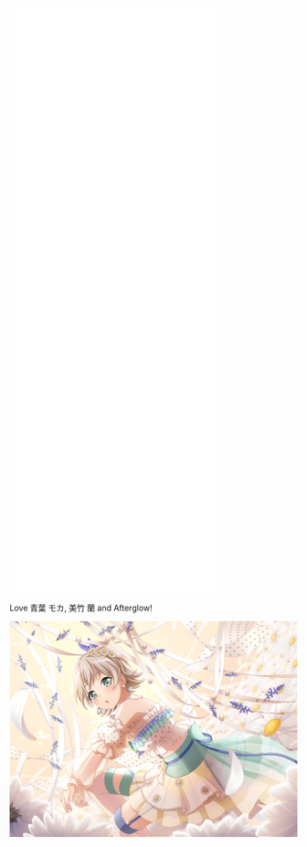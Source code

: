 ![Metrics](metrics.svg)

<!-- ![Code Time](https://img.shields.io/endpoint?style=flat-square&url=https://codetime-api.datreks.com/badge/107?logoColor=white%26project=%26recentMS=0%26showProject=false) -->

<!-- An Retired XCPCer from Nanjing University of Science and Technology.

Learning Programming Languages and Static Program Analysis. -->

Love 青葉 モカ, 美竹 蘭 and Afterglow!

<!-- <img src="https://raw.githubusercontent.com/yjl9903/yjl9903/master/moka.png" alt="青葉 モカ" width="64" /> -->

![birthday](birthday.png)
